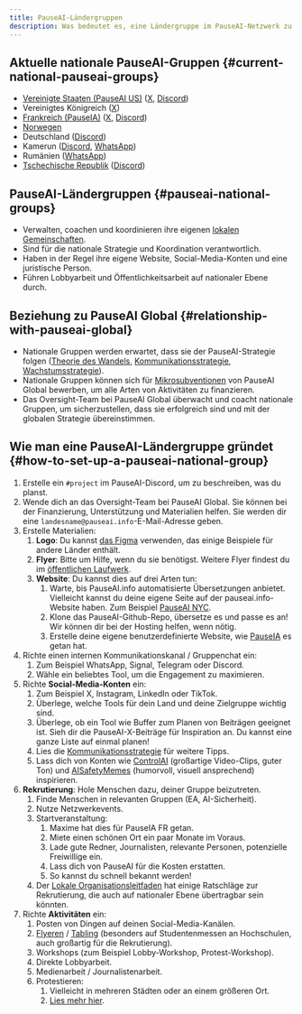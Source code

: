 ```yaml
---
title: PauseAI-Ländergruppen
description: Was bedeutet es, eine Ländergruppe im PauseAI-Netzwerk zu sein?
---
```

## Aktuelle nationale PauseAI-Gruppen {#current-national-pauseai-groups}

- [Vereinigte Staaten (PauseAI US)](https://pauseai-us.org/) ([X](https://x.com/PauseAIus), [Discord](https://discord.gg/TmpmYejE3e))
- Vereinigtes Königreich ([X](https://x.com/PauseAI_UK))
- [Frankreich (PauseIA)](https://pauseia.fr/) ([X](https://x.com/pause_ia), [Discord](https://discord.gg/vyXGd7AeGc))
- [Norwegen](https://pauseai.no/)
- Deutschland ([Discord](https://discord.gg/VuVVyJQ37M))
- Kamerun ([Discord](https://discord.gg/JCJBSmDv), [WhatsApp](https://chat.whatsapp.com/EmSo5C486JzDdFOiojByje))
- Rumänien ([WhatsApp](https://chat.whatsapp.com/K5oUIpa9OH6KaLNx2IHql3))
- [Tschechische Republik](https://pauseai.cz/) ([Discord](https://discord.gg/ZTzFytGKKE))

## PauseAI-Ländergruppen {#pauseai-national-groups}

- Verwalten, coachen und koordinieren ihre eigenen [lokalen Gemeinschaften](/communities).
- Sind für die nationale Strategie und Koordination verantwortlich.
- Haben in der Regel ihre eigene Website, Social-Media-Konten und eine juristische Person.
- Führen Lobbyarbeit und Öffentlichkeitsarbeit auf nationaler Ebene durch.

## Beziehung zu PauseAI Global {#relationship-with-pauseai-global}

- Nationale Gruppen werden erwartet, dass sie der PauseAI-Strategie folgen ([Theorie des Wandels](/theory-of-change), [Kommunikationsstrategie](/communication-strategy), [Wachstumsstrategie](/growth-strategy)).
- Nationale Gruppen können sich für [Mikrosubventionen](/microgrants) von PauseAI Global bewerben, um alle Arten von Aktivitäten zu finanzieren.
- Das Oversight-Team bei PauseAI Global überwacht und coacht nationale Gruppen, um sicherzustellen, dass sie erfolgreich sind und mit der globalen Strategie übereinstimmen.

## Wie man eine PauseAI-Ländergruppe gründet {#how-to-set-up-a-pauseai-national-group}

1.  Erstelle ein `#project` im PauseAI-Discord, um zu beschreiben, was du planst.
2.  Wende dich an das Oversight-Team bei PauseAI Global. Sie können bei der Finanzierung, Unterstützung und Materialien helfen. Sie werden dir eine `landesname@pauseai.info`-E-Mail-Adresse geben.
3.  Erstelle Materialien:
    1.  **Logo**: Du kannst [das Figma](https://www.figma.com/design/iQ4PHQTi1vAVmT9Lckazqt/PauseAI-designs---editable) verwenden, das einige Beispiele für andere Länder enthält.
    1.  **Flyer**: Bitte um Hilfe, wenn du sie benötigst. Weitere Flyer findest du im [öffentlichen Laufwerk](https://drive.google.com/drive/u/1/folders/1bQ_MZ8giK-Mee4ABkO0BgcFInaXruNpa).
    1.  **Website**: Du kannst dies auf drei Arten tun:
        1.  Warte, bis PauseAI.info automatisierte Übersetzungen anbietet. Vielleicht kannst du deine eigene Seite auf der pauseai.info-Website haben. Zum Beispiel [PauseAI NYC](/nyc-action).
        2.  Klone das PauseAI-Github-Repo, übersetze es und passe es an! Wir können dir bei der Hosting helfen, wenn nötig.
        3.  Erstelle deine eigene benutzerdefinierte Website, wie [PauseIA](https://pauseia.fr/) es getan hat.
4.  Richte einen internen Kommunikationskanal / Gruppenchat ein:
    1.  Zum Beispiel WhatsApp, Signal, Telegram oder Discord.
    2.  Wähle ein beliebtes Tool, um die Engagement zu maximieren.
5.  Richte **Social-Media-Konten** ein:
    1.  Zum Beispiel X, Instagram, LinkedIn oder TikTok.
    2.  Überlege, welche Tools für dein Land und deine Zielgruppe wichtig sind.
    3.  Überlege, ob ein Tool wie Buffer zum Planen von Beiträgen geeignet ist. Sieh dir die PauseAI-X-Beiträge für Inspiration an. Du kannst eine ganze Liste auf einmal planen!
    4.  Lies die [Kommunikationsstrategie](/communication-strategy) für weitere Tipps.
    5.  Lass dich von Konten wie [ControlAI](https://x.com/ai_ctrl/) (großartige Video-Clips, guter Ton) und [AISafetyMemes](https://x.com/AISafetyMemes) (humorvoll, visuell ansprechend) inspirieren.
6.  **Rekrutierung**: Hole Menschen dazu, deiner Gruppe beizutreten.
    1.  Finde Menschen in relevanten Gruppen (EA, AI-Sicherheit).
    2.  Nutze Netzwerkevents.
    3.  Startveranstaltung:
        1.  Maxime hat dies für PauseIA FR getan.
        2.  Miete einen schönen Ort ein paar Monate im Voraus.
        3.  Lade gute Redner, Journalisten, relevante Personen, potenzielle Freiwillige ein.
        4.  Lass dich von PauseAI für die Kosten erstatten.
        5.  So kannst du schnell bekannt werden!
    4.  Der [Lokale Organisationsleitfaden](/local-organizing) hat einige Ratschläge zur Rekrutierung, die auch auf nationaler Ebene übertragbar sein könnten.
7.  Richte **Aktivitäten** ein:
    1.  Posten von Dingen auf deinen Social-Media-Kanälen.
    2.  [Flyeren](/flyering) / [Tabling](/tabling) (besonders auf Studentenmessen an Hochschulen, auch großartig für die Rekrutierung).
    3.  Workshops (zum Beispiel Lobby-Workshop, Protest-Workshop).
    4.  Direkte Lobbyarbeit.
    5.  Medienarbeit / Journalistenarbeit.
    6.  Protestieren:
        1.  Vielleicht in mehreren Städten oder an einem größeren Ort.
        2.  [Lies mehr hier](/organizing-a-protest).